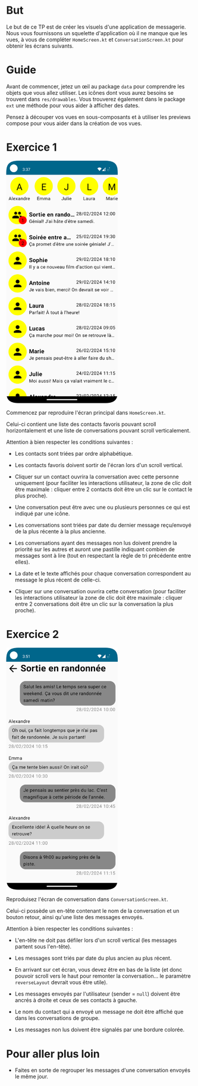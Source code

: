 # But

Le but de ce TP est de créer les visuels d'une application de messagerie. Nous vous fournissons un squelette d'application où il ne manque que les vues, à vous de compléter `HomeScreen.kt` et `ConversationScreen.kt` pour obtenir les écrans suivants.

# Guide

Avant de commencer, jetez un œil au package `data` pour comprendre les objets que vous allez utiliser.
Les icônes dont vous aurez besoins se trouvent dans `res/drawables`.
Vous trouverez également dans le package `ext` une méthode pour vous aider à afficher des dates.

Pensez à découper vos vues en sous-composants et à utiliser les previews compose pour vous aider dans la création de vos vues.

# Exercice 1

<img src="img/home.png" width="300px">

Commencez par reproduire l'écran principal dans `HomeScreen.kt`.

Celui-ci contient une liste des contacts favoris pouvant scroll horizontalement et une liste de conversations pouvant scroll verticalement.

Attention à bien respecter les conditions suivantes :

- Les contacts sont triées par ordre alphabétique.

- Les contacts favoris doivent sortir de l'écran lors d'un scroll vertical.

- Cliquer sur un contact ouvrira la conversation avec cette personne uniquement (pour faciliter les interactions utilisateur, la zone de clic doit être maximale : cliquer entre 2 contacts doit être un clic sur le contact le plus proche).

- Une conversation peut être avec une ou plusieurs personnes ce qui est indiqué par une icône.

- Les conversations sont triées par date du dernier message reçu/envoyé de la plus récente à la plus ancienne. 

- Les conversations ayant des messages non lus doivent prendre la priorité sur les autres et auront une pastille indiquant combien de messages sont à lire (tout en respectant la règle de tri précédente entre elles).

- La date et le texte affichés pour chaque conversation correspondent au message le plus récent de celle-ci.

- Cliquer sur une conversation ouvrira cette conversation (pour faciliter les interactions utilisateur la zone de clic doit être maximale : cliquer entre 2 conversations doit être un clic sur la conversation la plus proche).

# Exercice 2

<img src="img/conversation.png" width="300px">

Reproduisez l'écran de conversation dans `ConversationScreen.kt`.

Celui-ci possède un en-tête contenant le nom de la conversation et un bouton retour, ainsi qu'une liste des messages envoyés.

Attention à bien respecter les conditions suivantes :

- L'en-tête ne doit pas défiler lors d'un scroll vertical (les messages partent sous l'en-tête).

- Les messages sont triés par date du plus ancien au plus récent. 

- En arrivant sur cet écran, vous devez être en bas de la liste (et donc pouvoir scroll vers le haut pour remonter la conversation… le paramètre `reverseLayout` devrait vous être utile).

- Les messages envoyés par l'utilisateur (sender = `null`) doivent être ancrés à droite et ceux de ses contacts à gauche.

- Le nom du contact qui a envoyé un message ne doit être affiché que dans les conversations de groupe.

- Les messages non lus doivent être signalés par une bordure colorée.

# Pour aller plus loin

- Faites en sorte de regrouper les messages d'une conversation envoyés le même jour.
